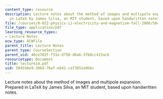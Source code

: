 ```yaml
---
content_type: resource
description: Lecture notes about the method of images and multipole expansion. Prepared
  in LaTeX by James Silva, an MIT student, based upon handwritten notes.
file: /courses/8-022-physics-ii-electricity-and-magnetism-fall-2006/584556e9306d76afeb41caf3851e0bbc_lecture14.pdf
file_type: application/pdf
learning_resource_types:
- Lecture Notes
ocw_type: OCWFile
parent_title: Lecture Notes
parent_type: CourseSection
parent_uid: 40ce783f-f31e-d750-d8ab-3fb0cc415acb
resourcetype: Document
title: lecture14.pdf
uid: 584556e9-306d-76af-eb41-caf3851e0bbc
---
```

Lecture notes about the method of images and multipole expansion. Prepared in LaTeX by James Silva, an MIT student, based upon handwritten notes.

